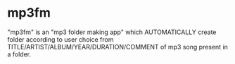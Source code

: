 mp3fm
=====

"mp3fm" is an "mp3 folder making app" which AUTOMATICALLY create folder according to user choice from TITLE/ARTIST/ALBUM/YEAR/DURATION/COMMENT of mp3 song present in a folder.
